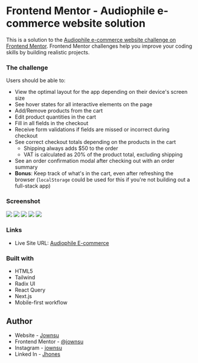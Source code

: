 # Frontend Mentor - Audiophile e-commerce website solution

This is a solution to the [Audiophile e-commerce website challenge on Frontend Mentor](https://www.frontendmentor.io/challenges/audiophile-ecommerce-website-C8cuSd_wx). Frontend Mentor challenges help you improve your coding skills by building realistic projects. 

### The challenge

Users should be able to:

- View the optimal layout for the app depending on their device's screen size
- See hover states for all interactive elements on the page
- Add/Remove products from the cart
- Edit product quantities in the cart
- Fill in all fields in the checkout
- Receive form validations if fields are missed or incorrect during checkout
- See correct checkout totals depending on the products in the cart
  - Shipping always adds $50 to the order
  - VAT is calculated as 20% of the product total, excluding shipping
- See an order confirmation modal after checking out with an order summary
- **Bonus**: Keep track of what's in the cart, even after refreshing the browser (`localStorage` could be used for this if you're not building out a full-stack app)

### Screenshot

![](./screenshots/1.png)
![](./screenshots/2.png)
![](./screenshots/3.png)
![](./screenshots/4.png)
![](./screenshots/5.png)


### Links

- Live Site URL: [Audiophile E-commerce](https://audiophile-e-commerce-chi.vercel.app/)

### Built with

- HTML5
- Tailwind
- Radix UI
- React Query
- Next.js
- Mobile-first workflow

## Author

-   Website - [Jownsu](https://jownsu.github.io/)
-   Frontend Mentor - [@jownsu](https://www.frontendmentor.io/profile/jownsu)
-   Instagram - [jownsu](https://www.instagram.com/jownsu/)
-   Linked In - [Jhones](https://www.linkedin.com/in/jhones-digno-866904213/)